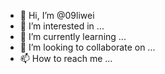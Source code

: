 - 👋 Hi, I’m @09liwei
- 👀 I’m interested in ...
- 🌱 I’m currently learning ...
- 💞️ I’m looking to collaborate on ...
- 📫 How to reach me ...

<!---
09liwei/09liwei is a ✨ special ✨ repository because its `README.md` (this file) appears on your GitHub profile.
You can click the Preview link to take a look at your changes.
--->
